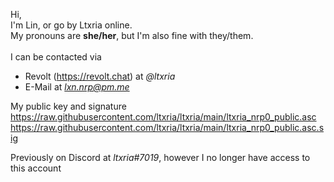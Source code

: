 Hi,<br/>
I'm Lin, or go by Ltxria online.<br/>
My pronouns are **she/her**, but I'm also fine with they/them.<br/>
<br/>
I can be contacted via<br/>
- Revolt (https://revolt.chat) at *@ltxria* <br/>
- E-Mail at *lxn.nrp@pm.me*<br/>

My public key and signature<br/>
https://raw.githubusercontent.com/ltxria/ltxria/main/ltxria_nrp0_public.asc<br/>
https://raw.githubusercontent.com/ltxria/ltxria/main/ltxria_nrp0_public.asc.sig<br/>

Previously on Discord at *ltxria#7019*, however I no longer have access to this account<br/>
